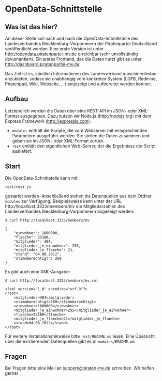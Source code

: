 OpenData-Schnittstelle
======================

Was ist das hier?
-----------------

An dieser Stelle soll nach und nach die OpenData-Schnittstelle des Landesverbandes Mecklenburg-Vorpommern der Piratenpartei Deutschland veröffentlicht werden. Eine erste Version ist unter http://opendata.piratenpartei-mv.de erreichbar (sehr unvollständig dokumentiert). Ein erstes Frontend, das die Daten nutzt gibt es unter http://dashboard.piratenpartei-mv.de.

Das Ziel ist es, sämtlich Informationen des Landesverband maschinenlesbar anzubieten, sodass sie unabhängig vom konkreten System (LQFB, Redmine, Piratenpad, Wiki, Webseite, ...) angezeigt und aufbereitet werden können.

Aufbau
------

Letztendlich werden die Daten über eine REST-API im JSON- oder XML-Format ausgegeben. Dazu nutzen wir Node.js (http://nodejs.org) mit dem Express Framework (http://expressjs.com).

- `modules` enthält die Scripte, die vom Webserver mit entsprechenden Parametern ausgeführt werden. Sie stellen die Daten zusammen und geben sie im JSON- oder XML-Format zurück.
- `rest` enthält den eigentlichen Web-Server, der die Ergebnisse der Script ausliefert.

Start
-----

Die OpenData-Schnittstelle kann mit

    rest/rest.js

gestartet werden. Anschließend stehen die Datenquellen aus dem Ordner `modules` zur Verfügung. Beispielsweise kann unter der URL http://localhost:3333/members/mv die Mitgliederzahlen des Landesverbandes Mecklenburg-Vorpommern angezeigt werden:

    $ curl http://localhost:3333/members/mv
    
    {
        "einwohner": 1600000, 
        "flaeche": 23180, 
        "mitglieder": 484, 
        "mitglieder_je_einwohner": 295, 
        "mitglieder_je_flaeche": 21, 
        "stand": "04.08.2012", 
        "stimmberechtigt": 269
    }

Es gibt auch eine XML-Ausgabe:

    $ curl http://localhost:3333/members/mv.xml
    
    <?xml version="1.0" encoding="utf-8"?>
    <root>
        <mitglieder>484</mitglieder>
        <stimmberechtigt>269</stimmberechtigt>
        <einwohner>1600000</einwohner>
        <mitglieder_je_einwohner>295</mitglieder_je_einwohner>
        <flaeche>23180</flaeche>
        <mitglieder_je_flaeche>21</mitglieder_je_flaeche>
        <stand>04.08.2012</stand>
    </root>

Für weitere Installationshinweise bitte `rest/README.md` lesen. Eine Übersicht über die existierenden Datenquellen gibt es in `modules/README.md`.


Fragen
------

Bei Fragen bitte eine Mail an support@piraten-mv.de schreiben. Wir helfen gerne!
